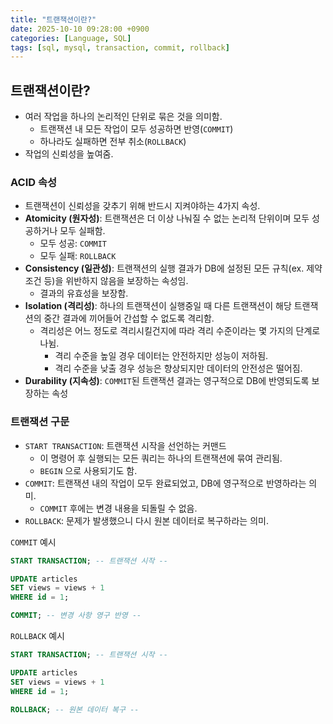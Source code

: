 ```yaml
---
title: "트랜잭션이란?"
date: 2025-10-10 09:28:00 +0900
categories: [Language, SQL]
tags: [sql, mysql, transaction, commit, rollback]
---
```


## **트랜잭션이란?**
- 여러 작업을 하나의 논리적인 단위로 묶은 것을 의미함.
  - 트랜잭션 내 모든 작업이 모두 성공하면 반영(`COMMIT`)
  - 하나라도 실패하면 전부 취소(`ROLLBACK`)
- 작업의 신뢰성을 높여줌.

### **ACID 속성**
- 트랜잭션이 신뢰성을 갖추기 위해 반드시 지켜야하는 4가지 속성.
- **Atomicity (원자성)**: 트랜잭션은 더 이상 나눠질 수 없는 논리적 단위이며 모두 성공하거나 모두 실패함.
  - 모두 성공: `COMMIT`
  - 모두 실패: `ROLLBACK`
- **Consistency (일관성)**: 트랜잭션의 실행 결과가 DB에 설정된 모든 규칙(ex. 제약 조건 등)을 위반하지 않음을 보장하는 속성임.
  - 결과의 유효성을 보장함.
- **Isolation (격리성)**: 하나의 트랜잭션이 실행중일 때 다른 트랜잭션이 해당 트랜잭션의 중간 결과에 끼어들어 간섭할 수 없도록 격리함.
  - 격리성은 어느 정도로 격리시킬건지에 따라 격리 수준이라는 몇 가지의 단계로 나뉨.
    - 격리 수준을 높일 경우 데이터는 안전하지만 성능이 저하됨.
    - 격리 수준을 낮출 경우 성능은 향상되지만 데이터의 안전성은 떨어짐.
- **Durability (지속성)**: `COMMIT`된 트랜잭션 결과는 영구적으로 DB에 반영되도록 보장하는 속성

### **트랜잭션 구문**
- `START TRANSACTION`: 트랜잭션 시작을 선언하는 커맨드
  - 이 명령어 후 실행되는 모든 쿼리는 하나의 트랜잭션에 묶여 관리됨.
  - `BEGIN` 으로 사용되기도 함.
- `COMMIT`: 트랜잭션 내의 작업이 모두 완료되었고, DB에 영구적으로 반영하라는 의미.
  - `COMMIT` 후에는 변경 내용을 되돌릴 수 없음.
- `ROLLBACK`:  문제가 발생했으니 다시 원본 데이터로 복구하라는 의미.

`COMMIT` 예시
```sql
START TRANSACTION; -- 트랜잭션 시작 --

UPDATE articles 
SET views = views + 1
WHERE id = 1;

COMMIT; -- 변경 사항 영구 반영 --
```

`ROLLBACK` 예시
```sql
START TRANSACTION; -- 트랜잭션 시작 --

UPDATE articles 
SET views = views + 1
WHERE id = 1;

ROLLBACK; -- 원본 데이터 복구 --
```
